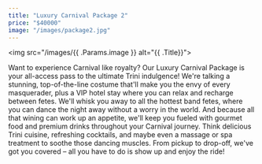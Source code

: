 ```yaml
---
title: "Luxury Carnival Package 2"
price: "$40000"
image: "/images/package2.jpg"
---
```


<img src="/images/{{ .Params.image }} alt="{{ .Title}}">

Want to experience Carnival like royalty? Our Luxury Carnival Package is your all-access pass to the ultimate Trini indulgence! We're talking a stunning, top-of-the-line costume that'll make you the envy of every masquerader, plus a VIP hotel stay where you can relax and recharge between fetes.  We'll whisk you away to all the hottest band fetes, where you can dance the night away without a worry in the world.  And because all that wining can work up an appetite, we'll keep you fueled with gourmet food and premium drinks throughout your Carnival journey.  Think delicious Trini cuisine, refreshing cocktails, and maybe even a massage or spa treatment to soothe those dancing muscles.  From pickup to drop-off, we've got you covered – all you have to do is show up and enjoy the ride!